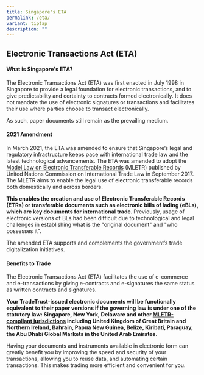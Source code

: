 ```yaml
---
title: Singapore's ETA
permalink: /eta/
variant: tiptap
description: ""
---
```

<h2><strong>Electronic Transactions Act (ETA)</strong></h2>
<p></p>
<h4>What is Singapore's ETA?</h4>
<p>The Electronic Transactions Act (ETA) was first enacted in July 1998 in
Singapore to provide a legal foundation for electronic transactions, and
to give predictability and certainty to contracts formed electronically.
It does not mandate the use of electronic signatures or transactions and
facilitates their use where parties choose to transact electronically.</p>
<p>As such, paper documents still remain as the prevailing medium.</p>
<p></p>
<h4>2021 Amendment</h4>
<p>In March 2021, the ETA was amended to ensure that Singapore’s legal and
regulatory infrastructure keeps pace with international trade law and the
latest technological advancements. The ETA was amended to adopt the <a href="https://uncitral.un.org/en/texts/ecommerce/modellaw/electronic_transferable_records" rel="noopener noreferrer nofollow" target="_blank">Model Law on Electronic Transferable Records</a> (MLETR)
published by United Nations Commission on International Trade Law in September
2017. The MLETR aims to enable the legal use of electronic transferable
records both domestically and across borders.</p>
<p><strong>This enables the creation and use of Electronic Transferable Records (ETRs) or transferable documents such as electronic bills of lading (eBLs), which are key documents for international trade. </strong>Previously,
usage of electronic versions of BLs had been difficult due to technological
and legal challenges in establishing what is the "original document" and
"who possesses it".</p>
<p>The amended ETA supports and complements the government’s trade digitalization
initiatives.</p>
<h4>Benefits to Trade</h4>
<p>The Electronic Transactions Act (ETA) facilitates the use of e-commerce
and e-transactions by giving e-contracts and e-signatures the same status
as written contracts and signatures.</p>
<p><strong>Your TradeTrust-issued electronic documents will be functionally equivalent to their paper versions if the governing law is under one of the statutory law: Singapore, New York, Delaware and other <a href="https://uncitral.un.org/en/texts/ecommerce/modellaw/electronic_transferable_records/status" rel="noopener noreferrer nofollow" target="_blank">MLETR-compliant jurisdictions</a> including United Kingdom of Great Britain and Northern Ireland, Bahrain, Papua New Guinea, Belize, Kiribati, Paraguay, the Abu Dhabi Global Markets in the United Arab Emirates.</strong>
</p>
<p>Having your documents and instruments available in electronic form can
greatly benefit you by improving the speed and security of your transactions,
allowing you to reuse data, and automating certain transactions. This makes
trading more efficient and convenient for you.</p>
<p></p>
<p></p>
<p></p>
<p></p>
